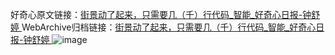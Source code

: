 好奇心原文链接：[街景动了起来，只需要几（千）行代码_智能_好奇心日报-钟舒婷 ](https://www.qdaily.com/articles/11901.html)
WebArchive归档链接：[街景动了起来，只需要几（千）行代码_智能_好奇心日报-钟舒婷 ](http://web.archive.org/web/20190623171626/https://www.qdaily.com/articles/11901.html)
![image](http://ww3.sinaimg.cn/large/007d5XDply1g3wbe0b4naj30u02v7e81)